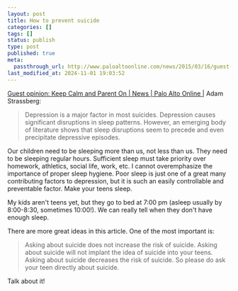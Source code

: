 ```yaml
---
layout: post
title: How to prevent suicide
categories: []
tags: []
status: publish
type: post
published: true
meta:
  passthrough_url: http://www.paloaltoonline.com/news/2015/03/16/guest-opinion-keep-calm-and-parent-on
last_modified_at: 2024-11-01 19:03:52
---
```


[Guest opinion: Keep Calm and Parent On | News | Palo Alto Online |](http://www.paloaltoonline.com/news/2015/03/16/guest-opinion-keep-calm-and-parent-on) Adam Strassberg:


>Depression is a major factor in most suicides. Depression causes significant disruptions in sleep patterns. However, an emerging body of literature shows that sleep disruptions seem to precede and even precipitate depressive episodes.
  
  
Our children need to be sleeping more than us, not less than us. They need to be sleeping regular hours. Sufficient sleep must take priority over homework, athletics, social life, work, etc. I cannot overemphasize the importance of proper sleep hygiene. Poor sleep is just one of a great many contributing factors to depression, but it is such an easily controllable and preventable factor. Make your teens sleep.



My kids aren't teens yet, but they go to bed at 7:00 pm (asleep usually by 8:00-8:30, sometimes 10:00!). We can really tell when they don't have enough sleep.


There are more great ideas in this article. One of the most important is:


>Asking about suicide does not increase the risk of suicide. Asking about suicide will not implant the idea of suicide into your teens. Asking about suicide decreases the risk of suicide. So please do ask your teen directly about suicide.



Talk about it!
